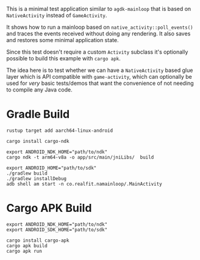 This is a minimal test application similar to `agdk-mainloop` that
is based on `NativeActivity` instead of `GameActivity`.

It shows how to run a mainloop based on `native_activity::poll_events()` and
traces the events received without doing any rendering. It also saves and
restores some minimal application state.

Since this test doesn't require a custom `Activity` subclass it's
optionally possible to build this example with `cargo apk`.

The idea here is to test whether we can have a `NativeActivity` based
glue layer which is API compatible with `game-activity`, which can
optionally be used for _very_ basic tests/demos that want the convenience
of not needing to compile any Java code.

# Gradle Build
```
rustup target add aarch64-linux-android

cargo install cargo-ndk

export ANDROID_NDK_HOME="path/to/ndk"
cargo ndk -t arm64-v8a -o app/src/main/jniLibs/  build

export ANDROID_HOME="path/to/sdk"
./gradlew build
./gradlew installDebug
adb shell am start -n co.realfit.namainloop/.MainActivity
```

# Cargo APK Build
```
export ANDROID_NDK_HOME="path/to/ndk"
export ANDROID_SDK_HOME="path/to/sdk"

cargo install cargo-apk
cargo apk build
cargo apk run
```